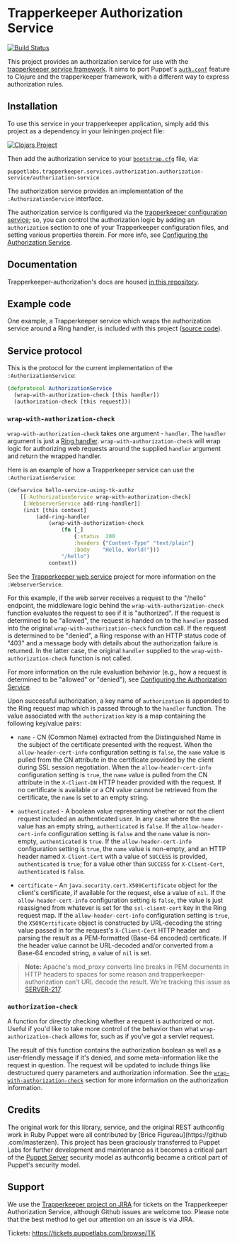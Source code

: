 # Trapperkeeper Authorization Service

[![Build Status](https://travis-ci.org/puppetlabs/trapperkeeper-authorization.svg?branch=master)](https://travis-ci.org/puppetlabs/trapperkeeper-authorization)

This project provides an authorization service for use with the
[trapperkeeper service framework](https://github.com/puppetlabs/trapperkeeper).
It aims to port Puppet's
[`auth.conf`](https://docs.puppetlabs.com/puppet/latest/reference/config_file_auth.html)
feature to Clojure and the trapperkeeper framework, with a different way to 
express authorization rules.

## Installation

To use this service in your trapperkeeper application, simply add this project
as a dependency in your leiningen project file:

[![Clojars Project](http://clojars.org/puppetlabs/trapperkeeper-authorization/latest-version.svg)](http://clojars.org/puppetlabs/trapperkeeper-authorization)

Then add the authorization service to your
[`bootstrap.cfg`](https://github.com/puppetlabs/trapperkeeper/wiki/Bootstrapping)
file, via:

    puppetlabs.trapperkeeper.services.authorization.authorization-service/authorization-service

The authorization service provides an implementation of the
 `:AuthorizationService` interface.

The authorization service is configured via the
[trapperkeeper configuration service](https://github.com/puppetlabs/trapperkeeper/wiki/Built-in-Configuration-Service);
so, you can control the authorization logic by adding an `authorization` section
to one of your Trapperkeeper configuration files, and setting various 
properties therein.  For more info, see
[Configuring the Authorization Service](doc/authorization-config.md).

## Documentation

Trapperkeeper-authorization's docs are housed [in this repository](doc/index.md).

## Example code

One example, a Trapperkeeper service which wraps the authorization service
around a Ring handler, is included with this project
([source code](./examples/ring_app/README.md)).

## Service protocol

This is the protocol for the current implementation of the `:AuthorizationService`:

~~~~clj
(defprotocol AuthorizationService
  (wrap-with-authorization-check [this handler])
  (authorization-check [this request]))
~~~~

### `wrap-with-authorization-check`

`wrap-with-authorization-check` takes one argument - `handler`.  The `handler`
argument is just a
[Ring handler](https://github.com/ring-clojure/ring/wiki/Concepts#handlers).
`wrap-with-authorization-check` will wrap logic for authorizing web requests 
around the supplied `handler` argument and return the wrapped handler.

Here is an example of how a Trapperkeeper service can use the
`:AuthorizationService`:

~~~~clj
(defservice hello-service-using-tk-authz
    [[:AuthorizationService wrap-with-authorization-check]
     [:WebserverService add-ring-handler]]
     (init [this context]
         (add-ring-handler
             (wrap-with-authorization-check
                 (fn [_]
                     {:status  200
                     :headers {"Content-Type" "text/plain"}
                     :body    "Hello, World!"}))
                 "/hello")
             context))
~~~~

See the
[Trapperkeeper web service](https://github.com/puppetlabs/trapperkeeper-webserver-jetty9)
project for more information on the `:WebserverService`.

For this example, if the web server receives a request to the "/hello"
endpoint, the middleware logic behind the `wrap-with-authorization-check` 
function evaluates the request to see if it is "authorized".  If the
request is determined to be "allowed", the request is handed on to
the `handler` passed into the original `wrap-with-authorization-check` 
function call.  If the request is determined to be "denied", a Ring response
with an HTTP status code of "403" and a message body with details about the 
authorization failure is returned.  In the latter case, the original 
`handler` supplied to the `wrap-with-authorization-check` function is not
called.

For more information on the rule evaluation behavior (e.g., how a request is
determined to be "allowed" or "denied"), see
[Configuring the Authorization Service](doc/authorization-config.md).

Upon successful authorization, a key name of `authorization` is appended to
the Ring request map which is passed through to the `handler` function.  The
value associated with the `authorization` key is a map containing the
following key/value pairs:

* `name` - CN (Common Name) extracted from the Distinguished Name in the
  subject of the certificate presented with the request.  When the
  `allow-header-cert-info` configuration setting is `false`, the `name` value
  is pulled from the CN attribute in the certificate provided by the client
  during SSL session negotiation.  When the `allow-header-cert-info`
  configuration setting is `true`, the `name` value is pulled from the CN
   attribute in the `X-Client-DN` HTTP header provided with the request.
  If no certificate is available or a CN value cannot be retrieved from the
  certificate, the `name` is set to an empty string.

* `authenticated` - A boolean value representing whether or not the client
  request included an authenticated user.  In any case where the `name` value
  has an empty string, `authenticated` is `false`.  If the
  `allow-header-cert-info` configuration setting is `false` and the `name` value
  is non-empty, `authenticated` is `true`.  If the `allow-header-cert-info`
  configuration setting is `true`, the `name` value is non-empty, and an HTTP
  header named `X-Client-Cert` with a value of `SUCCESS` is provided,
  `authenticated` is `true`; for a value other than `SUCCESS` for
  `X-Client-Cert`, `authenticated` is `false`.

* `certificate` - An `java.security.cert.X509Certificate` object for the client's
  certificate, if available for the request, else a value of `nil`.  If the
  `allow-header-cert-info` configuration setting is `false`, the value is just
  reassigned from whatever is set for the `ssl-client-cert` key in the Ring
  request map.  If the `allow-header-cert-info` configuration setting is `true`,
  the `X509Certificate` object is constructed by URL-decoding the string
  value passed in for the request's `X-Client-Cert` HTTP header and parsing
  the result as a PEM-formatted (Base-64 encoded) certificate.  If the header
  value cannot be URL-decoded and/or converted from a Base-64 encoded string, a
  value of `nil` is set.
  
> **Note:** Apache's mod_proxy converts line breaks in PEM documents in HTTP
headers to spaces for some reason and trapperkeeper-authorization can't URL
decode the result.  We're tracking this issue as
[SERVER-217](https://tickets.puppetlabs.com/browse/SERVER-217).

### `authorization-check`

A function for directly checking whether a request is authorized or not.
Useful if you'd like to take more control of the behavior than what
`wrap-authorization-check` allows for, such as if you've got a servlet request.

The result of this function contains the authorization boolean as well as a
user-friendly message if it's denied, and some meta-information like the
request in question. The request will be updated to include things like
destructured query parameters and authorization information.
See the [`wrap-with-authorization-check`](#wrap-with-authorization-check)
section for more information on the authorization information.

## Credits

The original work for this library, service, and the original REST authconfig
work in Ruby Puppet were all contributed by [Brice Figureau](https://github
.com/masterzen).  This project has been graciously transferred to Puppet Labs for
further development and maintenance as it becomes a critical part of the
[Puppet Server](https://github.com/puppetlabs/puppet-server) security model as
authconfig became a critical part of Puppet's security model.

## Support

We use the
[Trapperkeeper project on JIRA](https://tickets.puppetlabs.com/browse/TK) for
tickets on the Trapperkeeper Authorization Service, although Github issues 
are welcome too.  Please note that the best method to get our attention on an
issue is via JIRA.

Tickets: https://tickets.puppetlabs.com/browse/TK
